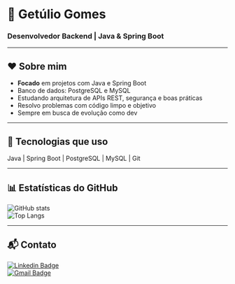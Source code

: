 # 🔴 Getúlio Gomes
### Desenvolvedor Backend | Java & Spring Boot

---

## ❤️ Sobre mim
- **Focado** em projetos com Java e Spring Boot  
- Banco de dados: PostgreSQL e MySQL  
- Estudando arquitetura de APIs REST, segurança e boas práticas  
- Resolvo problemas com código limpo e objetivo  
- Sempre em busca de evolução como dev  

---

## 🚩 Tecnologias que uso
Java | Spring Boot | PostgreSQL | MySQL | Git

---

## 📊 Estatísticas do GitHub
![GitHub stats](https://github-readme-stats.vercel.app/api?username=GetsG&show_icons=true&theme=dark&title_color=ff1a1a&icon_color=ff3333&text_color=ffcccc&bg_color=000000)  
![Top Langs](https://github-readme-stats.vercel.app/api/top-langs/?username=GetsG&layout=compact&theme=dark&title_color=ff1a1a&text_color=ffcccc&bg_color=000000)

---

## 📬 Contato
[![Linkedin Badge](https://img.shields.io/badge/-LinkedIn-ff1a1a?style=flat&logo=Linkedin&logoColor=white)](https://linkedin.com/in/getulio-gomes-a33965235)  
[![Gmail Badge](https://img.shields.io/badge/-Gmail-ff3333?style=flat&logo=Gmail&logoColor=white)](mailto:seuemail@gmail.com)  
